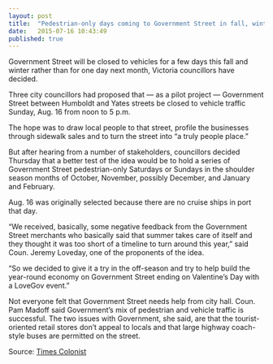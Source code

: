 ```yaml
---
layout: post
title:  "Pedestrian-only days coming to Government Street in fall, winter"
date:   2015-07-16 10:43:49
published: true
---
```

Government Street will be closed to vehicles for a few days this fall and winter rather than for one day next month, Victoria councillors have decided.

Three city councillors had proposed that — as a pilot project — Government Street between Humboldt and Yates streets be closed to vehicle traffic Sunday, Aug. 16 from noon to 5 p.m.

The hope was to draw local people to that street, profile the businesses through sidewalk sales and to turn the street into “a truly people place.”

But after hearing from a number of stakeholders, councillors decided Thursday that a better test of the idea would be to hold a series of Government Street pedestrian-only Saturdays or Sundays in the shoulder season months of October, November, possibly December, and January and February.

Aug. 16 was originally selected because there are no cruise ships in port that day.

“We received, basically, some negative feedback from the Government Street merchants who basically said that summer takes care of itself and they thought it was too short of a timeline to turn around this year,” said Coun. Jeremy Loveday, one of the proponents of the idea.

“So we decided to give it a try in the off-season and try to help build the year-round economy on Government Street ending on Valentine’s Day with a LoveGov event.”

Not everyone felt that Government Street needs help from city hall. Coun. Pam Madoff said Government’s mix of pedestrian and vehicle traffic is successful. The two issues with Government, she said, are that the tourist-oriented retail stores don’t appeal to locals and that large highway coach-style buses are permitted on the street.

Source: <a href="http://www.timescolonist.com/news/local/pedestrian-only-days-coming-to-government-street-in-fall-winter-1.2003971" target="_blank"> Times Colonist</a>
